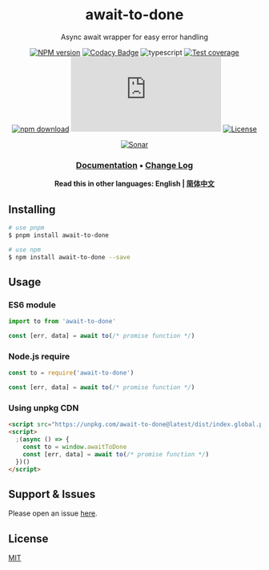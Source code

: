 <div style="text-align: center;" align="center">

# await-to-done

Async await wrapper for easy error handling

[![NPM version][npm-image]][npm-url]
[![Codacy Badge][codacy-image]][codacy-url]
![typescript][typescript-url]
[![Test coverage][codecov-image]][codecov-url]
[![npm download][download-image]][download-url]
[![gzip][gzip-image]][gzip-url]
[![License][license-image]][license-url]

[![Sonar][sonar-image]][sonar-url]

</div>

<div style="text-align: center; margin-bottom: 20px;" align="center">

### **[Documentation](https://www.saqqdy.com/await-to-done)** • **[Change Log](./CHANGELOG.md)**

**Read this in other languages: English | [简体中文](./README-zh_CN.md)**

</div>

## Installing

```bash
# use pnpm
$ pnpm install await-to-done

# use npm
$ npm install await-to-done --save
```

## Usage

### ES6 module

```js
import to from 'await-to-done'

const [err, data] = await to(/* promise function */)
```

### Node.js require

```js
const to = require('await-to-done')

const [err, data] = await to(/* promise function */)
```

### Using unpkg CDN

```html
<script src="https://unpkg.com/await-to-done@latest/dist/index.global.prod.js"></script>
<script>
  ;(async () => {
    const to = window.awaitToDone
    const [err, data] = await to(/* promise function */)
  })()
</script>
```

## Support & Issues

Please open an issue [here](https://github.com/saqqdy/await-to-done/issues).

## License

[MIT](LICENSE)

[npm-image]: https://img.shields.io/npm/v/await-to-done.svg?style=flat-square
[npm-url]: https://npmjs.org/package/await-to-done
[codacy-image]: https://app.codacy.com/project/badge/Grade/f70d4880e4ad4f40aa970eb9ee9d0696
[codacy-url]: https://www.codacy.com/gh/saqqdy/await-to-done/dashboard?utm_source=github.com&utm_medium=referral&utm_content=saqqdy/await-to-done&utm_campaign=Badge_Grade
[typescript-url]: https://badgen.net/badge/icon/typescript?icon=typescript&label
[codecov-image]: https://img.shields.io/codecov/c/github/saqqdy/await-to-done.svg?style=flat-square
[codecov-url]: https://codecov.io/github/saqqdy/await-to-done?branch=master
[download-image]: https://img.shields.io/npm/dm/await-to-done.svg?style=flat-square
[download-url]: https://npmjs.org/package/await-to-done
[gzip-image]: http://img.badgesize.io/https://unpkg.com/await-to-done/dist/index.global.prod.js?compression=gzip&label=gzip%20size:%20JS
[gzip-url]: http://img.badgesize.io/https://unpkg.com/await-to-done/dist/index.global.prod.js?compression=gzip&label=gzip%20size:%20JS
[license-image]: https://img.shields.io/badge/License-MIT-blue.svg
[license-url]: LICENSE
[sonar-image]: https://sonarcloud.io/api/project_badges/quality_gate?project=saqqdy_await-to-done
[sonar-url]: https://sonarcloud.io/dashboard?id=saqqdy_await-to-done
